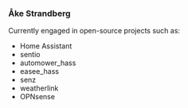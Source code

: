 ### Åke Strandberg

Currently engaged in open-source projects such as:
- Home Assistant
 - sentio
 - automower_hass
 - easee_hass
 - senz
 - weatherlink
- OPNsense
